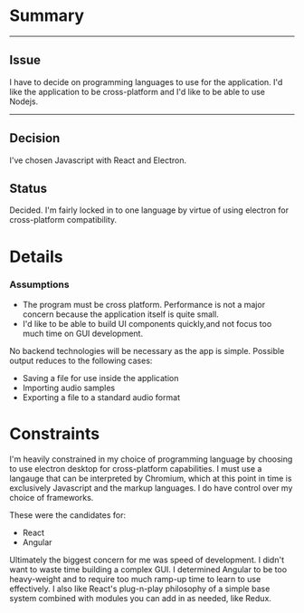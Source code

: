 # Summary #
*** 
## Issue ##
I have to decide on programming languages to use for the application.
I'd like the application to be cross-platform and I'd like to be able to use Nodejs.
***
## Decision ##
I've chosen Javascript with React and Electron.

## Status ##
Decided. I'm fairly locked in to one language by virtue of using electron 
for cross-platform compatibility.

# Details #
### Assumptions ###
* The program must be cross platform. Performance is not a major concern
  because the application itself is quite small.
* I'd like to be able to build UI components quickly,and not focus too much time on GUI
  development. 

No backend technologies will be necessary as the app is simple. Possible output reduces to the following cases:

* Saving a file for use inside the application
* Importing audio samples
* Exporting a file to a standard audio format

# Constraints #
I'm heavily constrained in my choice of programming language
by choosing to use electron desktop for cross-platform capabilities.
I must use a langauge that can be interpreted by Chromium, which 
at this point in time is exclusively Javascript and the markup languages.
I do have control over my choice of frameworks.

These were the candidates for:

* React
* Angular 

Ultimately the biggest concern for me was speed of development. I didn't 
want to waste time building a complex GUI. I determined Angular to be
too heavy-weight and to require too much ramp-up time to learn to use
effectively. I also like React's plug-n-play philosophy of a simple base
system combined with modules you can add in as needed, like Redux.
